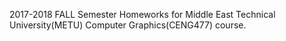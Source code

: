 2017-2018 FALL Semester Homeworks for Middle East Technical University(METU)
Computer Graphics(CENG477) course.
